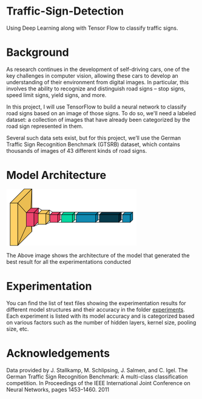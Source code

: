 # Traffic-Sign-Detection
Using Deep Learning along with Tensor Flow to classify traffic signs. 

# Background
As research continues in the development of self-driving cars, one of the key challenges in computer vision, allowing these cars to develop an understanding of their environment from digital images. In particular, this involves the ability to recognize and distinguish road signs – stop signs, speed limit signs, yield signs, and more.

In this project, I will use TensorFlow to build a neural network to classify road signs based on an image of those signs. To do so, we'll need a labeled dataset: a collection of images that have already been categorized by the road sign represented in them.

Several such data sets exist, but for this project, we’ll use the German Traffic Sign Recognition Benchmark (GTSRB) dataset, which contains thousands of images of 43 different kinds of road signs.

# Model Architecture
![Model Architecture](https://github.com/AbdulMutakabbir/Traffic-Sign-Detection/blob/main/assets/architecture.png)

The Above image shows the architecture of the model that generated the best result for all the experimentations conducted

# Experimentation
You can find the list of text files showing the experimentation results for different model structures and their accuracy in the folder [experiments](https://github.com/AbdulMutakabbir/Traffic-Sign-Detection/tree/main/experiments). 
Each experiment is listed with its model accuracy and is categorized based on various factors such as the number of hidden layers, kernel size, pooling size, etc.

# Acknowledgements
Data provided by J. Stallkamp, M. Schlipsing, J. Salmen, and C. Igel. The German Traffic Sign Recognition Benchmark: A multi-class classification competition. In Proceedings of the IEEE International Joint Conference on Neural Networks, pages 1453–1460. 2011
